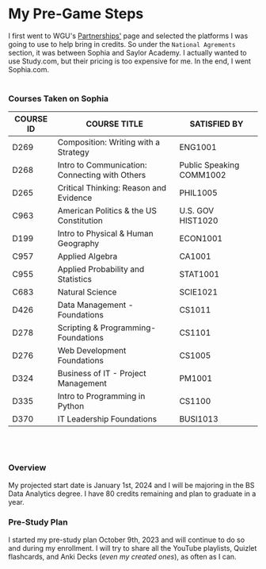 # My Pre-Game Steps

I first went to WGU's [Partnerships'](https://partners.wgu.edu/home) page and selected the platforms I was going to use to help bring in credits. So under the `National Agrements` section, it was between Sophia and Saylor Academy. I actually wanted to use Study.com, but their pricing is too expensive for me. In the end, I went Sophia.com. 
<br>
<br>

### Courses Taken on Sophia

| COURSE ID      | COURSE TITLE                         | SATISFIED BY                      |
|----------------|--------------------------------------|-----------------------------------|
| D269           | Composition: Writing with a Strategy | ENG1001                           |
| D268           | Intro to Communication: Connecting with Others | Public Speaking COMM1002|
| D265           | Critical Thinking: Reason and Evidence | PHIL1005                        |
| C963           | American Politics & the US Constitution | U.S. GOV HIST1020              |
| D199           | Intro to Physical & Human Geography  | ECON1001                          |
| C957           | Applied Algebra                      | CA1001                            |
| C955           | Applied Probability and Statistics   | STAT1001                          |
| C683           | Natural Science                      | SCIE1021                          |
| D426           | Data Management - Foundations        | CS1011                            |
| D278           | Scripting & Programming-Foundations  | CS1101                            |
| D276           | Web Development Foundations          | CS1005                            |
| D324           | Business of IT - Project Management  | PM1001                            |
| D335           | Intro to Programming in Python       | CS1100                            |
| D370           | IT Leadership Foundations            | BUSI1013                          |
<br>
<br>

### Overview

My projected start date is January 1st, 2024 and I will be majoring in the BS Data Analytics degree. I have 80 credits remaining and plan to graduate in a year.

### Pre-Study Plan

I started my pre-study plan October 9th, 2023 and will continue to do so and during my enrollment. I will try to share all the YouTube playlists, Quizlet flashcards, and Anki Decks (*even my created ones*), as often as I can.